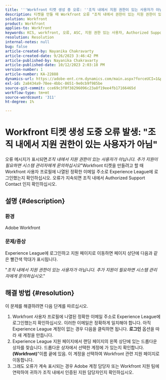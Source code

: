 ```yaml
---
title: '''Workfront 티켓 생성 중 오류: ''조직 내에서 지원 권한이 있는 사용자가 아님'''''
description: 티켓을 만들 때 Workfront 오류 "조직 내에서 권한이 있는 지원 권한이 있는 사용자가 아닙니다"를 해결하기 위한 방법을 찾으십시오. 이메일 주소를 확인합니다.
solution: Workfront
product: Workfront
applies-to: Workfront
keywords: KCS, workfront, 오류, ASC, 지원 권한 있는 사용자, Authorized Support 연락처
resolution: Resolution
internal-notes: null
bug: false
article-created-by: Nayanika Chakravarty
article-created-date: 9/26/2023 3:46:42 PM
article-published-by: Nayanika Chakravarty
article-published-date: 10/12/2023 2:03:18 PM
version-number: 1
article-number: KA-22888
dynamics-url: https://adobe-ent.crm.dynamics.com/main.aspx?forceUCI=1&pagetype=entityrecord&etn=knowledgearticle&id=3170cadd-835c-ee11-be6f-6045bd006149
exl-id: 2a8434a9-78ee-4bbc-8651-9e0cb9f985be
source-git-commit: cce69c3f0f38296096c23a8f19ee4fb17166465d
workflow-type: tm+mt
source-wordcount: '311'
ht-degree: 1%

---
```


# Workfront 티켓 생성 도중 오류 발생: &quot;조직 내에서 지원 권한이 있는 사용자가 아님&quot;


오류 메시지가 표시되면&#x200B;*조직 내에서 지원 권한이 있는 사용자가 아닙니다. 추가 지원이 필요하면 시스템 관리자에게 문의하십시오*&quot;Workfront 티켓을 만들려고 할 때 Workfront 사용자 프로필에 나열된 정확한 이메일 주소로 Experience League에 로그인했는지 확인하십시오. 오류가 지속되면 조직 내에서 Authorized Support Contact 인지 확인하십시오.

## 설명 {#description}


### 환경

Adobe Workfront

### 문제/증상

Experience League에 로그인하고 지원 페이지로 이동하면 페이지 상단에 다음과 같은 빨간색 막대가 표시됩니다.

&quot;*조직 내에서 지원 권한이 있는 사용자가 아닙니다. 추가 지원이 필요하면 시스템 관리자에게 문의하십시오*.&quot;


## 해결 방법 {#resolution}


이 문제를 해결하려면 다음 단계를 따르십시오.

1. Workfront 사용자 프로필에 나열된 정확한 이메일 주소로 Experience League에 로그인했는지 확인하십시오. 이러한 이메일은 정확하게 일치해야 합니다.    아직 Experience League 계정이 없는 경우 다음을 클릭하면 됩니다. <b>로그인</b> 옵션을 따라 새 계정을 만듭니다.
2. Experience League 지원 페이지에서 랜딩 페이지의 왼쪽 상단에 있는 드롭다운 상자를 찾습니다. 드롭다운 상자에서 선택한 계정에 가 있는지 확인합니다.<b>(Workfront)</b>&quot;이름 끝에 있음. 이 계정을 선택하여 Workfront 관련 지원 페이지로 이동합니다.
3. 그래도 오류가 계속 표시되는 경우 Adobe 계정 담당자 또는 Workfront 지원 팀에 연락하여 귀하가 조직 내에서 인증된 지원 담당자인지 확인하십시오.
